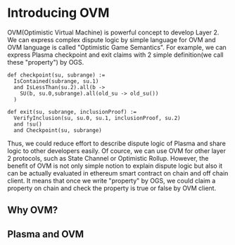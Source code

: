 # Introducing OVM

OVM(Optimistic Virtual Machine) is powerful concept to develop Layer 2.
We can express complex dispute logic by simple language for OVM and OVM language is called "Optimistic Game Semantics".
For example, we can express Plasma checkpoint and exit claims with 2 simple definition(we call these "property") by OGS.

```
def checkpoint(su, subrange) :=
  IsContained(subrange, su.1)
  and IsLessThan(su.2).all(b ->
    SU(b, su.0,subrange).all(old_su -> old_su())
  )
```

```
def exit(su, subrange, inclusionProof) :=
  VerifyInclusion(su, su.0, su.1, inclusionProof, su.2)
  and !su()
  and Checkpoint(su, subrange)
```

Thus, we could reduce effort to describe dispute logic of Plasma and share logic to other developers easily. Of cource, we can use OVM for other layer 2 protocols, such as State Channel or Optimistic Rollup.
However, the benefit of OVM is not only simple notion to explain dispute logic but also it can be actually evaluated in ethereum smart contract on chain and off chain client. It means that once we write "property" by OGS, we could claim a property on chain and check the property is true or false by OVM client.

## Why OVM?

## Plasma and OVM
